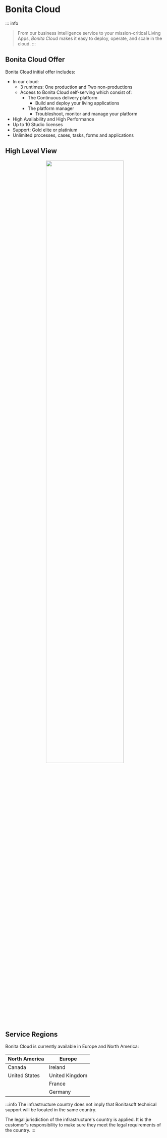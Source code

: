 # Bonita Cloud
::: info
> From our business intelligence service to your mission-critical Living Apps, *Bonita Cloud* makes it easy to deploy, operate, and scale in the cloud.
:::

## Bonita Cloud Offer
Bonita Cloud initial offer includes:
* In our cloud:
  * 3 runtimes: One production and Two non-productions
  * Access to Bonita Cloud self-serving which consist of:
    * The Continuous delivery platform
        * Build and deploy your living applications
    * The platform manager
        * Troubleshoot, monitor and manage your platform
* High Availability and High Performance
* Up to 10 Studio licenses
* Support: Gold elite or platinium
* Unlimited processes, cases, tasks, forms and applications

<!-- ![Overview](images/BCLDOverview.png) -->
## High Level View
<div style="text-align:center">
    <img src="cloud/images/master/BCLDOverview.png" height="70%" width="70%"> 
</div>

## Service Regions
Bonita Cloud is currently available in Europe and North America:

| North America | Europe         |
| ------------- | -------------- |
| Canada        | Ireland        |
| United States | United Kingdom |
|               | France         |
|               | Germany        |

:::info
The infrastructure country does not imply that Bonitasoft technical support will be located in the same country.

The legal jurisdiction of the infrastructure's country is applied.
It is the customer's responsibility to make sure they meet the legal requirements of the country.
:::

